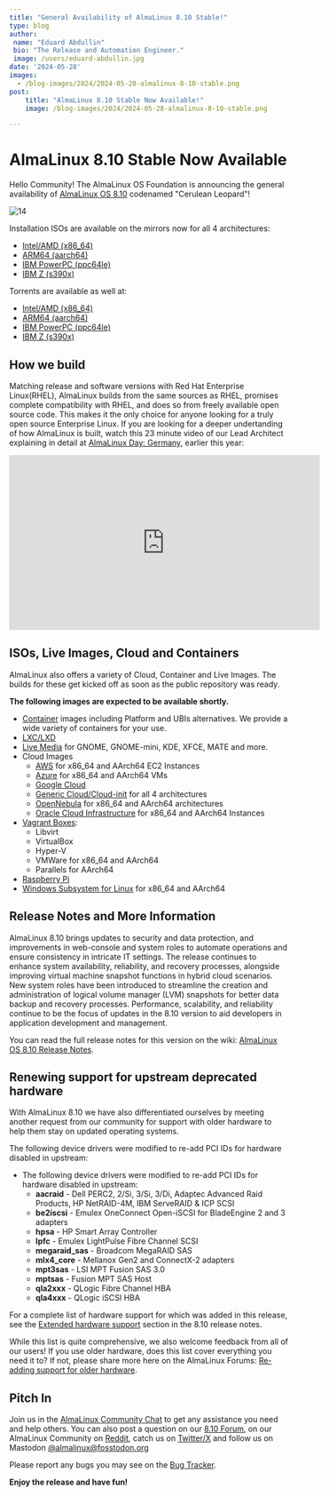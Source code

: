 ```yaml
---
title: "General Availability of AlmaLinux 8.10 Stable!"
type: blog
author:
 name: "Eduard Abdullin"
 bio: "The Release and Automation Engineer."
 image: /users/eduard-abdullin.jpg
date: '2024-05-28'
images:
  - /blog-images/2024/2024-05-28-almalinux-8-10-stable.png
post:
    title: "AlmaLinux 8.10 Stable Now Available!"
    image: /blog-images/2024/2024-05-28-almalinux-8-10-stable.png

---
```


# AlmaLinux 8.10 Stable Now Available 

Hello Community! The AlmaLinux OS Foundation is announcing the general availability of [AlmaLinux OS 8.10](https://mirrors.almalinux.org/isos.html) codenamed "Cerulean Leopard"!

![14](https://hackmd.io/_uploads/B1ZxT6NXR.png)

Installation ISOs are available on the mirrors now for all 4 architectures:
* [Intel/AMD (x86_64)](https://mirrors.almalinux.org/isos/x86_64/8.10.html)
* [ARM64 (aarch64)](https://mirrors.almalinux.org/isos/aarch64/8.10.html)
* [IBM PowerPC (ppc64le)](https://mirrors.almalinux.org/isos/ppc64le/8.10.html)
* [IBM Z (s390x)](https://mirrors.almalinux.org/isos/s390x/8.10.html)

Torrents are available as well at:
* [Intel/AMD (x86_64)](https://repo.almalinux.org/almalinux/8.10/isos/x86_64/AlmaLinux-8.10-x86_64.torrent)
* [ARM64 (aarch64)](https://repo.almalinux.org/almalinux/8.10/isos/aarch64/AlmaLinux-8.10-aarch64.torrent)
* [IBM PowerPC (ppc64le)](https://repo.almalinux.org/almalinux/8.10/isos/ppc64le/AlmaLinux-8.10-ppc64le.torrent)
* [IBM Z (s390x)](https://repo.almalinux.org/almalinux/8.10/isos/s390x/AlmaLinux-8.10-s390x.torrent)

## How we build

Matching release and software versions with Red Hat Enterprise Linux(RHEL), AlmaLinux builds from the same sources as RHEL, promises complete compatibility with RHEL, and does so from freely available open source code. This makes it the only choice for anyone looking for a truly open source Enterprise Linux. If you are looking for a deeper undertanding of how AlmaLinux is built, watch this 23 minute video of our Lead Architect explaining in detail at [AlmaLinux Day: Germany](https://almalinux.org/almalinux-day-germany-2024/), earlier this year:

<iframe width="560" height="315" src="https://www.youtube.com/embed/aMvI5E9-LYI?si=8x_HvLo-aSIo5zpM" title="YouTube video player" frameborder="0" allow="accelerometer; autoplay; clipboard-write; encrypted-media; gyroscope; picture-in-picture; web-share" referrerpolicy="strict-origin-when-cross-origin" allowfullscreen></iframe>

## ISOs, Live Images, Cloud and Containers

AlmaLinux also offers a variety of Cloud, Container and Live Images. The builds for these get kicked off as soon as the public repository was ready. 

**The following images are expected to be available shortly.** 

* [Container](https://wiki.almalinux.org/containers/) images including Platform and UBIs alternatives. We provide a wide variety of containers for your use. 
* [LXC/LXD](https://images.linuxcontainers.org/images/almalinux/) 
* [Live Media](https://wiki.almalinux.org/LiveMedia.html) for GNOME, GNOME-mini, KDE, XFCE, MATE and more.
* Cloud Images 
    * [AWS](https://wiki.almalinux.org/cloud/AWS.html) for x86_64 and AArch64 EC2 Instances
    * [Azure](https://wiki.almalinux.org/cloud/Azure.html) for x86_64 and AArch64 VMs
    * [Google Cloud](https://wiki.almalinux.org/cloud/Google.html)
    * [Generic Cloud/Cloud-init](https://wiki.almalinux.org/cloud/Generic-cloud-on-local.html) for all 4 architectures
    * [OpenNebula](https://wiki.almalinux.org/cloud/OpenNebula.html) for x86_64 and AArch64 architectures
    * [Oracle Cloud Infrastructure](https://wiki.almalinux.org/cloud/OCI.html) for x86_64 and AArch64 Instances
* [Vagrant Boxes](https://app.vagrantup.com/almalinux):
    * Libvirt
    * VirtualBox
    * Hyper-V
    * VMWare for x86_64 and AArch64
    * Parallels for AArch64
* [Raspberry Pi](https://wiki.almalinux.org/documentation/raspberry-pi.html)
* [Windows Subsystem for Linux](https://wiki.almalinux.org/documentation/wsl.html) for x86_64 and AArch64

## Release Notes and More Information

AlmaLinux 8.10 brings updates to security and data protection, and improvements in web-console and system roles to automate operations and ensure consistency in intricate IT settings. The release continues to enhance system availability, reliability, and recovery processes, alongside improving virtual machine snapshot functions in hybrid cloud scenarios. New system roles have been introduced to streamline the creation and administration of logical volume manager (LVM) snapshots for better data backup and recovery processes. Performance, scalability, and reliability continue to be the focus of updates in the 8.10 version to aid developers in application development and management.

You can read the full release notes for this version on the wiki: [AlmaLinux OS 8.10 Release Notes](https://wiki.almalinux.org/release-notes/8.10.html).

## Renewing support for upstream deprecated hardware

With AlmaLinux 8.10 we have also differentiated ourselves by meeting another request from our community for support with older hardware to help them stay on updated operating systems.

The following device drivers were modified to re-add PCI IDs for hardware disabled in upstream:
* The following device drivers were modified to re-add PCI IDs for hardware disabled in upstream:
    * **aacraid** -  Dell PERC2, 2/Si, 3/Si, 3/Di, Adaptec Advanced Raid Products, HP NetRAID-4M, IBM ServeRAID & ICP SCSI 
    * **be2iscsi** - Emulex OneConnect Open-iSCSI for BladeEngine 2 and 3 adapters 
    * **hpsa** - HP Smart Array Controller 
    * **lpfc** - Emulex LightPulse Fibre Channel SCSI 
    * **megaraid_sas** - Broadcom MegaRAID SAS 
    * **mlx4_core** - Mellanox Gen2 and ConnectX-2 adapters 
    * **mpt3sas** - LSI MPT Fusion SAS 3.0 
    * **mptsas** - Fusion MPT SAS Host 
    * **qla2xxx** - QLogic Fibre Channel HBA 
    * **qla4xxx** - QLogic iSCSI HBA 

For a complete list of hardware support for which was added in this release, see the  [Extended hardware support](https://wiki.almalinux.org/release-notes/8.10.html#extended-hardware-support) section in the 8.10 release notes.
  
While this list is quite comprehensive, we also welcome feedback from all of our users! If you use older hardware, does this list cover everything you need it to? If not, please share more here on the AlmaLinux Forums: [Re-adding support for older hardware](https://forums.almalinux.org/t/re-adding-support-for-older-hardware/3851).

## Pitch In

Join us in the [AlmaLinux Community Chat](https://chat.almalinux.org) to get any assistance you need and help others. You can also post a question on our [8.10 Forum](https://forums.almalinux.org/c/devel/8-stable/36), on our AlmaLinux Community on [Reddit](https://reddit.com/r/almalinux), catch us on [Twitter/X](https://twitter.com/almalinux) and follow us on Mastodon [@almalinux@fosstodon.org](https://fosstodon.org/@almalinux)

Please report any bugs you may see on the [Bug Tracker](https://bugs.almalinux.org/). 

**Enjoy the release and have fun!**
